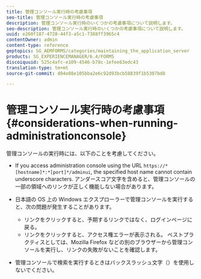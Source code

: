 ```yaml
---
title: 管理コンソール実行時の考慮事項
seo-title: 管理コンソール実行時の考慮事項
description: 管理コンソール実行時のいくつかの考慮事項について説明します。
seo-description: 管理コンソール実行時のいくつかの考慮事項について説明します。
uuid: e260f187-4728-44f3-a5c1-7388ff3965c4
contentOwner: admin
content-type: reference
geptopics: SG_AEMFORMS/categories/maintaining_the_application_server
products: SG_EXPERIENCEMANAGER/6.4/FORMS
discoiquuid: 525c4afc-e109-4546-b78c-1efee63edc43
translation-type: tm+mt
source-git-commit: d04e08e105bba2e6c92d93bcb58839f1b5307bd8

---
```



# 管理コンソール実行時の考慮事項 {#considerations-when-running-administrationconsole}

管理コンソールの実行時には、以下のことを考慮してください。

* If you access administration console using the URL `https://*[hostname]*:*[port]*/adminui`, the specified host name cannot contain underscore characters. アンダースコア文字を含めると、管理コンソールの一部の領域へのリンクが正しく機能しない場合があります。
* 日本語の OS 上の Windows エクスプローラーで管理コンソールを実行すると、次の問題が発生することがあります。

   * リンクをクリックすると、予期するリンクではなく、ログインページに戻る。
   * リンクをクリックすると、アクセス権エラーが表示される。
   ベストプラクティスとしては、Mozilla Firefox などの別のブラウザーから管理コンソールを実行し、リンクの失敗がないことを確認します。

* 管理コンソールで検索を実行するときはバックスラッシュ文字（）を使用しないでください。

